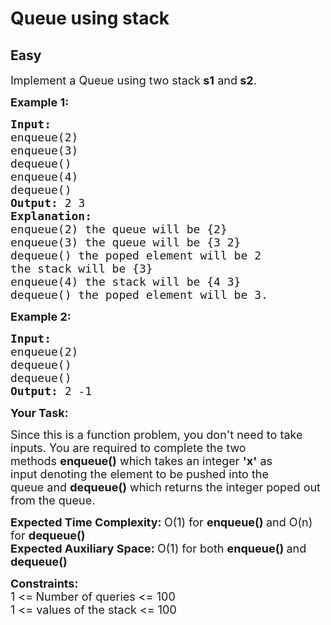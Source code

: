 # Queue using stack
## Easy
<div class="problems_problem_content__Xm_eO"><p><span style="font-size:18px">Implement a Queue&nbsp;using two stack</span><span style="font-size:18px"><strong>&nbsp;s1</strong>&nbsp;and<strong>&nbsp;s2</strong>.</span></p>

<p><span style="font-size:18px"><strong>Example 1:</strong></span></p>

<pre style="position: relative;"><span style="font-size:18px"><strong>Input:
</strong>enqueue(2)
enqueue(3)
dequeue()
enqueue(4)
dequeue()<strong>
Output: </strong>2 3
<strong>Explanation:
</strong>enqueue(2)&nbsp;the queue&nbsp;will be {2}
enqueue(3)&nbsp;the queue&nbsp;will be {3 2}
dequeue() the poped element will be 2&nbsp;
the stack&nbsp;will be {3}
enqueue(4)&nbsp;the stack&nbsp;will be {4 3}
dequeue() the poped element will be 3. &nbsp;
</span><div class="open_grepper_editor" title="Edit &amp; Save To Grepper"></div></pre>

<p><span style="font-size:18px"><strong>Example 2:</strong></span></p>

<pre style="position: relative;"><span style="font-size:18px"><strong>Input:
</strong>enqueue(2)
dequeue()
dequeue()<strong>
Output: </strong>2 -1</span><div class="open_grepper_editor" title="Edit &amp; Save To Grepper"></div></pre>

<p><span style="font-size:18px"><strong>Your Task:</strong></span></p>

<p><span style="font-size:18px">Since this is a function problem, you don't need to take inputs. You are required to complete the two methods&nbsp;<strong>enqueue</strong><strong>()</strong>&nbsp;which takes&nbsp;an integer <strong>'x'</strong>&nbsp;as input&nbsp;denoting the element to be pushed into the queue&nbsp;and <strong>dequeue</strong><strong>()</strong>&nbsp;which returns the&nbsp;integer&nbsp;poped out from the queue.</span></p>

<p><span style="font-size:18px"><strong>Expected Time Complexity:&nbsp;</strong>O(1) for&nbsp;<strong>enqueue</strong><strong>()&nbsp;</strong>and O(n) for <strong>dequeue</strong><strong>()</strong><br>
<strong>Expected Auxiliary Space:&nbsp;</strong>O(1) for both&nbsp;<strong>enqueue</strong><strong>()&nbsp;</strong>and <strong>dequeue</strong><strong>()</strong></span></p>

<p><span style="font-size:18px"><strong>Constraints:</strong><br>
1 &lt;=<strong>&nbsp;</strong>Number of queries&nbsp;&lt;= 100<br>
1 &lt;= values of the stack&nbsp;&lt;= 100</span></p>
</div>